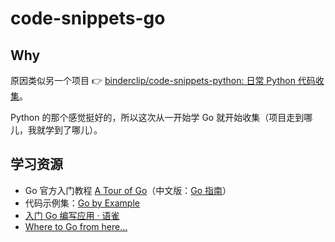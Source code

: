 # code-snippets-go

## Why

原因类似另一个项目 👉 [binderclip/code-snippets-python: 日常 Python 代码收集](https://github.com/binderclip/code-snippets-python)。

Python 的那个感觉挺好的，所以这次从一开始学 Go 就开始收集（项目走到哪儿，我就学到了哪儿）。

## 学习资源

- Go 官方入门教程 [A Tour of Go](https://tour.golang.org/list)（中文版：[Go 指南](https://tour.go-zh.org/list)）
- 代码示例集：[Go by Example](https://gobyexample.com/)
- [入门 Go 编写应用 · 语雀](https://yuque.com/huacnlee/notes/hello-go)
- [Where to Go from here...](https://tour.golang.org/concurrency/11)
